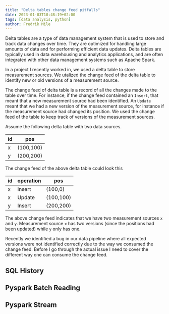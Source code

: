 ```yaml
---
title: "Delta tables change feed pitfalls"
date: 2023-01-03T10:48:19+02:00
tags: [data analysis, python]
author: Fredrik Mile
---
```


Delta tables are a type of data management system that is used to store and track data changes over time.
They are optimized for handling large amounts of data and for performing efficient data updates.
Delta tables are typically used in data warehousing and analytics applications, and are often integrated with other data management systems such as Apache Spark.

In a project I recently worked in, we used a delta table to store measurement sources.
We utalized the change feed of the delta table to identify new or old versions of a measurement source.

The change feed of delta table is a record of all the changes made to the table over time.
For instance, if the change feed contained an `Insert`, that meant that a new measurement source had been identified. An `Update` meant that we had a new version of the measurement source, for instance if the measurement source had changed its position.
We used the change feed of the table to keep track of versions of the measurement sources.

Assume the following delta table with two data sources.

| id | pos       |
|----|-----------|
| x  | (100,100) |
| y  | (200,200) |

The change feed of the above delta table could look this

| id | operation | pos       |
|----|-----------|-----------|
| x  | Insert    | (100,0)   |
| x  | Update    | (100,100) |
| y  | Insert    | (200,200) |

The above change feed indicates that we have two measurement sources `x` and `y`. 
Measurement source `x` has two versions (since the positions had been updated) while `y` only has one.

Recently we identified a bug in our data pipeline where all expected versions were not identified correctly due to the way we consumed the change feed.
Before I go through the actual issue I need to cover the different way one can consume the change feed.

## SQL History

## Pyspark Batch Reading

## Pyspark Stream


